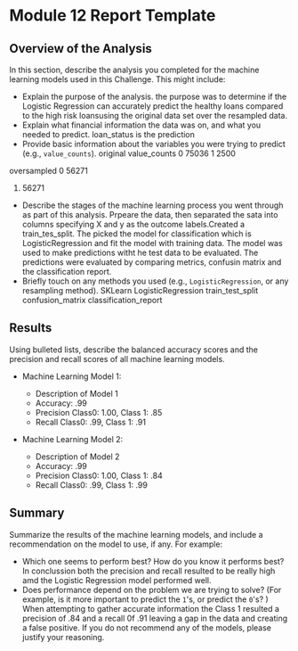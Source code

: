 # Module 12 Report Template

## Overview of the Analysis

In this section, describe the analysis you completed for the machine learning models used in this Challenge. This might include:

* Explain the purpose of the analysis.
the purpose was to determine if the Logistic Regression can accurately predict the healthy loans compared to the high risk loansusing the original data set over the resampled data.
* Explain what financial information the data was on, and what you needed to predict.
loan_status is the prediction
* Provide basic information about the variables you were trying to predict (e.g., `value_counts`).
original
value_counts
0   75036
1    2500

oversampled
0    56271
1.   56271
* Describe the stages of the machine learning process you went through as part of this analysis.
Prpeare the data, then separated the sata into columns specifying X and y as the outcome labels.Created a train_tes_split. The picked the model for classification which is LogisticRegression and fit the model with training data. The model was used to make predictions witht he test data to be evaluated. The predictions were evaluated by comparing metrics, confusin matrix and the classification report.
* Briefly touch on any methods you used (e.g., `LogisticRegression`, or any resampling method).
SKLearn LogisticRegression
train_test_split
confusion_matrix
classification_report
## Results

Using bulleted lists, describe the balanced accuracy scores and the precision and recall scores of all machine learning models.

* Machine Learning Model 1:
  * Description of Model 1 
  * Accuracy: .99
  * Precision Class0: 1.00, Class 1: .85
  * Recall Class0: .99, Class 1: .91



* Machine Learning Model 2:
   * Description of Model 2 
  * Accuracy: .99
  * Precision Class0: 1.00, Class 1: .84
  * Recall Class0: .99, Class 1: .99
  
## Summary

Summarize the results of the machine learning models, and include a recommendation on the model to use, if any. For example:
* Which one seems to perform best? How do you know it performs best?
In conclussion both the precision and recall resulted to be really high amd the Logistic Regression model performed well.
* Does performance depend on the problem we are trying to solve? (For example, is it more important to predict the `1`'s, or predict the `0`'s? )
When attempting to gather accurate information the Class 1 resulted a precision of .84 and a recall 0f .91 leaving a gap in the data and creating a false positive.
If you do not recommend any of the models, please justify your reasoning.
